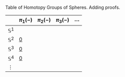 Table of Homotopy Groups of Spheres. Adding proofs.



|  | $\pi_1(-)$ | $\pi_2(-)$ | $\pi_3(-)$ | $\cdots$ |
| ---- | ---- | ---- | ---- | ---- |
| $\mathbb{S}^1$ |  |  |  |  |
| $\mathbb{S}^2$ | [0](/Lemmas/n_sphere_is_simply_connected.md)  |  |  |  |
| $\mathbb{S}^3$ | [0](blob/main/Lemmas/n_sphere_is_simply_connected.md)  |  |  |  |
| $\mathbb{S}^4$ | [0](blob/main/Lemmas/n_sphere_is_simply_connected.md)  |  |  |  |
| $\vdots$  |  |  |  |  |

